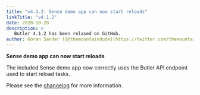 ```yaml
---
title: "v4.1.2: Sense demo app can now start reloads"
linkTitle: "v4.1.2"
date: 2020-10-28
description: >
   Butler 4.1.2 has been relased on GitHub.
author: Göran Sander ([@themountaindude](https://twitter.com/themountaindude))
---
```


**Sense demo app can now start reloads**

The included Sense demo app now correctly uses the Butler API endpoint used to start reload tasks.

Please see the [changelog](https://github.com/ptarmiganlabs/butler/blob/master/changelog.md) for more information.
